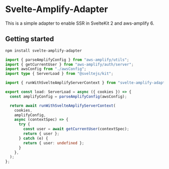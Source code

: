 # Svelte-Amplify-Adapter

This is a simple adapter to enable SSR in SvelteKit 2 and aws-amplify 6.

## Getting started

```bash
npm install svelte-amplify-adapter
```

```ts
import { parseAmplifyConfig } from "aws-amplify/utils";
import { getCurrentUser } from "aws-amplify/auth/server";
import awsConfig from "./awsConfig";
import type { ServerLoad } from "@sveltejs/kit";

import { runWithSvelteAmplifyServerContext } from "svelte-amplify-adapter";

export const load: ServerLoad = async ({ cookies }) => {
  const amplifyConfig = parseAmplifyConfig(awsConfig);

  return await runWithSvelteAmplifyServerContext(
    cookies,
    amplifyConfig,
    async (contextSpec) => {
      try {
        const user = await getCurrentUser(contextSpec);
        return { user };
      } catch (e) {
        return { user: undefined };
      }
    },
  );
};
```
